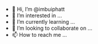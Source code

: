 - 👋 Hi, I’m @imbuiphatt
- 👀 I’m interested in ...
- 🌱 I’m currently learning ...
- 💞️ I’m looking to collaborate on ...
- 📫 How to reach me ...

<!---
imbuiphatt/imbuiphatt is a ✨ special ✨ repository because its `README.md` (this file) appears on your GitHub profile.
You can click the Preview link to take a look at your changes.
--->
